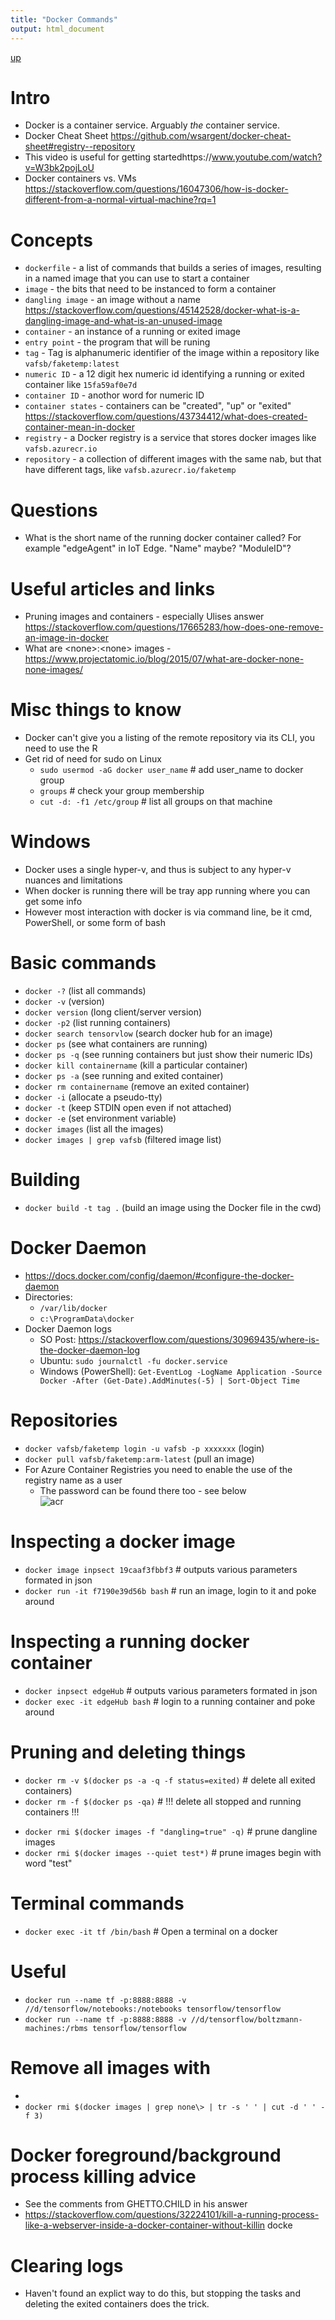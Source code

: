 ```yaml
---
title: "Docker Commands"
output: html_document
---
```

[up](https://mikewise2718.github.io/markdowndocs/)

# Intro
- Docker is a container service. Arguably *the* container service.
- Docker Cheat Sheet https://github.com/wsargent/docker-cheat-sheet#registry--repository
- This video is useful for getting startedhttps://www.youtube.com/watch?v=W3bk2pojLoU
- Docker containers vs. VMs https://stackoverflow.com/questions/16047306/how-is-docker-different-from-a-normal-virtual-machine?rq=1

# Concepts
* `dockerfile` - a list of commands that builds a series of images, resulting in a named image that you can use to start a container
* `image` - the bits that need to be instanced to form a container
* `dangling image` - an image without a name https://stackoverflow.com/questions/45142528/docker-what-is-a-dangling-image-and-what-is-an-unused-image
* `container` - an instance of a running or exited image
* `entry point` - the program that will be runing
* `tag` - Tag is alphanumeric identifier of the image within a repository like `vafsb/faketemp:latest`
* `numeric ID` - a 12 digit hex numeric id identifying a running or exited container like `15fa59af0e7d` 
* `container ID` - anothor word for numeric ID
* `container states` - containers can be "created", "up" or "exited" https://stackoverflow.com/questions/43734412/what-does-created-container-mean-in-docker
* `registry` - a Docker registry is a service that stores docker images like `vafsb.azurecr.io`
* `repository` - a collection of different images with the same nab, but that have different tags, like `vafsb.azurecr.io/faketemp`

# Questions
* What is the short name of the running docker container called? For example "edgeAgent" in IoT Edge. "Name" maybe? "ModuleID"?


# Useful articles and links
* Pruning images and containers - especially Ulises answer https://stackoverflow.com/questions/17665283/how-does-one-remove-an-image-in-docker
* What are \<none\>:\<none\> images - https://www.projectatomic.io/blog/2015/07/what-are-docker-none-none-images/

# Misc things to know
- Docker can't give you a listing of the remote repository via its CLI, you need to use the R
- Get rid of need for sudo on Linux
   -  `sudo usermod -aG docker user_name`  # add user_name to docker group
   -  `groups`                             # check your group membership
   -  `cut -d: -f1 /etc/group`             # list all groups on that machine 

# Windows
- Docker uses a single hyper-v, and thus is subject to any hyper-v nuances and limitations
- When docker is running there will be tray app running where you can get some info
- However most interaction with docker is via command line, be it cmd, PowerShell, or some form of bash
 
 # Basic commands
* `docker -?`                    (list all commands)
* `docker -v`                    (version)
* `docker version`               (long client/server version)
* `docker -p2`                   (list running containers)
* `docker search tensorvlow`     (search docker hub for an image)
* `docker ps`                    (see what containers are running)
* `docker ps -q`                 (see running containers but just show their numeric IDs)
* `docker kill containername`    (kill a particular container)
* `docker ps -a`                 (see running and exited container)
* `docker rm containername`      (remove an exited container)
* `docker -i`                    (allocate a pseudo-tty)
* `docker -t`                    (keep STDIN open even if not attached)
* `docker -e`                    (set environment variable)
* `docker images`                (list all the images)
* `docker images | grep vafsb`   (filtered image list)

# Building
* `docker build -t tag .` (build an image using the Docker file in the cwd)


# Docker Daemon
- https://docs.docker.com/config/daemon/#configure-the-docker-daemon
- Directories:
    - `/var/lib/docker`
    - `c:\ProgramData\docker`
- Docker Daemon logs
    - SO Post: https://stackoverflow.com/questions/30969435/where-is-the-docker-daemon-log 
    - Ubuntu: `sudo journalctl -fu docker.service`
    - Windows (PowerShell): `Get-EventLog -LogName Application -Source Docker -After (Get-Date).AddMinutes(-5) | Sort-Object Time`

# Repositories
* `docker vafsb/faketemp login -u vafsb -p xxxxxxx`   (login)
* `docker pull vafsb/faketemp:arm-latest` (pull an image)
* For Azure Container Registries you need to enable the use of the registry name as a user
   * The password can be found there too - see below<br>
   ![acr](AzureContainerRegistrySettings.png)

# Inspecting a docker image
* `docker image inpsect 19caaf3fbbf3`   # outputs various parameters formated in json
* `docker run -it f7190e39d56b bash`         # run an image, login to it and poke around


# Inspecting a running docker container
* `docker inpsect edgeHub`        # outputs various parameters formated in json
* `docker exec -it edgeHub bash`  # login to a running container and poke around

# Pruning and deleting things
* `docker rm -v $(docker ps -a -q -f status=exited)`  # delete all exited containers)
* `docker rm -f $(docker ps -qa)`                     # !!! delete all stopped and running containers !!!
- `docker rmi $(docker images -f "dangling=true" -q)` # prune dangline images             
- `docker rmi $(docker images --quiet test*)`         # prune images begin with word "test"

# Terminal commands
* `docker exec -it tf /bin/bash`  # Open a terminal on a docker

# Useful 
* `docker run --name tf -p:8888:8888 -v //d/tensorflow/notebooks:/notebooks tensorflow/tensorflow`
* `docker run --name tf -p:8888:8888 -v //d/tensorflow/boltzmann-machines:/rbms tensorflow/tensorflow`


# Remove all images with <none>
* 
* `docker rmi $(docker images | grep none\> | tr -s ' ' | cut -d ' ' -f 3)`

# Docker foreground/background process killing advice
- See the comments from GHETTO.CHILD in his answer
- https://stackoverflow.com/questions/32224101/kill-a-running-process-like-a-webserver-inside-a-docker-container-without-killin
docke

# Clearing logs
* Haven't found an explict way to do this, but stopping the tasks and deleting the exited containers does the trick.
